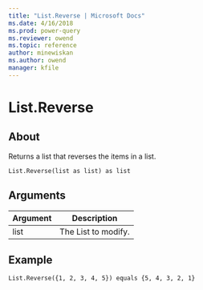 ```yaml
---
title: "List.Reverse | Microsoft Docs"
ms.date: 4/16/2018
ms.prod: power-query
ms.reviewer: owend
ms.topic: reference
author: minewiskan
ms.author: owend
manager: kfile
---
```

# List.Reverse

  
## About  
Returns a list that reverses the items in a list.  
  
```  
List.Reverse(list as list) as list  
```  
  
## Arguments  
  
|Argument|Description|  
|------------|---------------|  
|list|The List to modify.|  
  
## <a name="__goback"></a>Example  
  
```  
List.Reverse({1, 2, 3, 4, 5}) equals {5, 4, 3, 2, 1}  
```  
